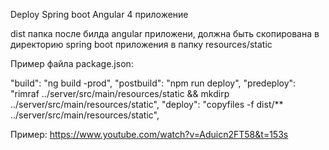 Deploy Spring boot Angular 4 приложение

dist папка после билда angular приложени, должна быть 
скопирована в директорию spring boot приложения 
в папку resources/static

Пример файла package.json:

  "build": "ng build -prod",
    "postbuild": "npm run deploy",
    "predeploy": "rimraf ../server/src/main/resources/static && mkdirp ../server/src/main/resources/static",
    "deploy": "copyfiles -f dist/** ../server/src/main/resources/static",
    
Пример: https://www.youtube.com/watch?v=Aduicn2FT58&t=153s
